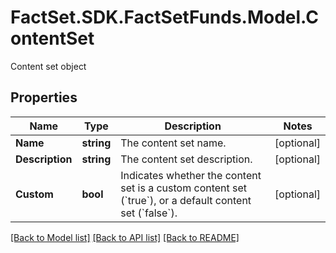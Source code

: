 # FactSet.SDK.FactSetFunds.Model.ContentSet
Content set object

## Properties

Name | Type | Description | Notes
------------ | ------------- | ------------- | -------------
**Name** | **string** | The content set name. | [optional] 
**Description** | **string** | The content set description. | [optional] 
**Custom** | **bool** | Indicates whether the content set is a custom content set (&#x60;true&#x60;), or a default content set (&#x60;false&#x60;). | [optional] 

[[Back to Model list]](../README.md#documentation-for-models) [[Back to API list]](../README.md#documentation-for-api-endpoints) [[Back to README]](../README.md)

